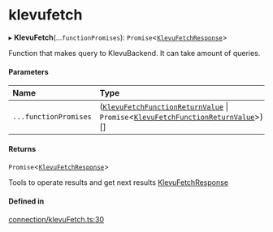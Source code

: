 # klevufetch
      
▸ **KlevuFetch**(...`functionPromises`): `Promise`<[`KlevuFetchResponse`](klevufetchresponse.md)\>

Function that makes query to KlevuBackend. It can take amount of queries.

#### Parameters

| Name | Type |
| :------ | :------ |
| `...functionPromises` | ([`KlevuFetchFunctionReturnValue`](klevufetchfunctionreturnvalue.md) \| `Promise`<[`KlevuFetchFunctionReturnValue`](klevufetchfunctionreturnvalue.md)\>)[] |

#### Returns

`Promise`<[`KlevuFetchResponse`](klevufetchresponse.md)\>

Tools to operate results and get next results [KlevuFetchResponse](klevufetchresponse.md)

#### Defined in

[connection/klevuFetch.ts:30](https://github.com/klevultd/frontend-sdk/blob/d712c6c/packages/klevu-core/src/connection/klevuFetch.ts#L30)

